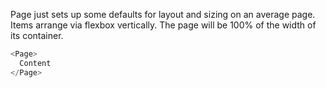 Page just sets up some defaults for layout and sizing on an average page. Items arrange via flexbox vertically. The page will be 100% of the width of its container.

```js
<Page>
  Content
</Page>
```
